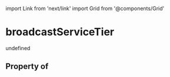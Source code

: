 import Link from 'next/link'
import Grid from '@components/Grid'

# broadcastServiceTier

undefined

## Property of



